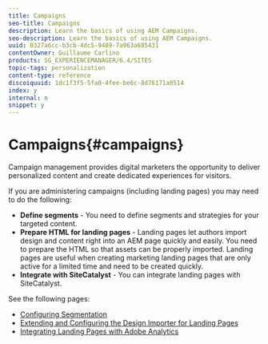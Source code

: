 ```yaml
---
title: Campaigns
seo-title: Campaigns
description: Learn the basics of using AEM Campaigns.
seo-description: Learn the basics of using AEM Campaigns.
uuid: 0327a6cc-b3cb-4dc5-9489-7a963a685431
contentOwner: Guillaume Carlino
products: SG_EXPERIENCEMANAGER/6.4/SITES
topic-tags: personalization
content-type: reference
discoiquuid: 1dc1f3f5-5fa0-4fee-be6c-8d76171a0514
index: y
internal: n
snippet: y
---
```


# Campaigns{#campaigns}

Campaign management provides digital marketers the opportunity to deliver personalized content and create dedicated experiences for visitors.

If you are administering campaigns (including landing pages) you may need to do the following:

* **Define segments** - You need to define segments and strategies for your targeted content.
* **Prepare HTML for landing pages** - Landing pages let authors import design and content right into an AEM page quickly and easily. You need to prepare the HTML so that assets can be properly imported. Landing pages are useful when creating marketing landing pages that are only active for a limited time and need to be created quickly.
* **Integrate with SiteCatalyst** - You can integrate landing pages with SiteCatalyst.

See the following pages:

* [Configuring Segmentation](../../../sites/administering/using/campaign-segmentation.md)
* [Extending and Configuring the Design Importer for Landing Pages](../../../sites/administering/using/extending-the-design-importer-for-landingpages.md)
* [Integrating Landing Pages with Adobe Analytics](../../../sites/administering/using/integrating-landing-pages-with-adobe-analytics.md)

